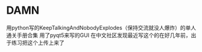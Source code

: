 # DAMN
用python写的KeepTalkingAndNobodyExplodes（保持交流就没人爆炸）的单人通关手册合集
用了pyqt5来写的GUI
在中文社区发现最近写这个的在好几年前，出于练习把这个上传上来了
